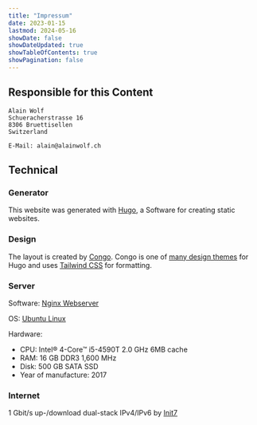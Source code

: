 ```yaml
---
title: "Impressum"
date: 2023-01-15
lastmod: 2024-05-16
showDate: false
showDateUpdated: true
showTableOfContents: true
showPagination: false
---
```


## Responsible for this Content

    Alain Wolf
    Schueracherstrasse 16
    8306 Bruettisellen
    Switzerland

    E-Mail: alain@alainwolf.ch

## Technical

### Generator

This website was generated with [Hugo](https://gohugo.io/), a Software for
creating static websites.

### Design

The layout is created by [Congo](https://jpanther.github.io/congo/). Congo is
one of [many design themes](https://themes.gohugo.io/) for Hugo and uses
[Tailwind CSS](https://tailwindcss.com/) for formatting.

### Server

Software: [Nginx Webserver](https://nginx.org/de/)

OS: [Ubuntu Linux](https://ubuntu.com/server)

Hardware:

- CPU: Intel® 4-Core™ i5-4590T 2.0 GHz 6MB cache
- RAM: 16 GB DDR3 1,600 MHz
- Disk: 500 GB SATA SSD
- Year of manufacture: 2017

### Internet

1 Gbit/s up-/download dual-stack IPv4/IPv6 by [Init7](https://www.init7.net/)
